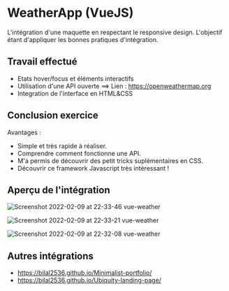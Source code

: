 # WeatherApp (VueJS)

L'intégration d'une maquette en respectant le responsive design. L'objectif étant d'appliquer les bonnes pratiques d'intégration. 

## Travail effectué 

- Etats hover/focus et éléments interactifs 
- Utilisation d'une API ouverte ==> Lien : https://openweathermap.org
- Integration de l'interface en HTML&CSS

## Conclusion exercice 

Avantages :

- Simple et très rapide à réaliser.
- Comprendre comment fonctionne une API.
- M'a permis de découvrir des petit tricks suplémentaires en CSS.
- Découvrir ce framework Javascript très intéressant !   


## Aperçu de l'intégration 
![Screenshot 2022-02-09 at 22-33-46 vue-weather](https://user-images.githubusercontent.com/61947370/153297045-a6034378-df61-4e11-bb40-8e813fb5b472.png)

![Screenshot 2022-02-09 at 22-33-21 vue-weather](https://user-images.githubusercontent.com/61947370/153297051-254d6292-cc85-4457-8913-af3d1d8fa5de.png)

![Screenshot 2022-02-09 at 22-32-08 vue-weather](https://user-images.githubusercontent.com/61947370/153297062-612f7039-7ec7-4ac7-875c-1aeb9298f7a8.png)

## Autres intégrations 

- https://bilal2536.github.io/Minimalist-portfolio/ 
- https://bilal2536.github.io/Ubiquity-landing-page/
